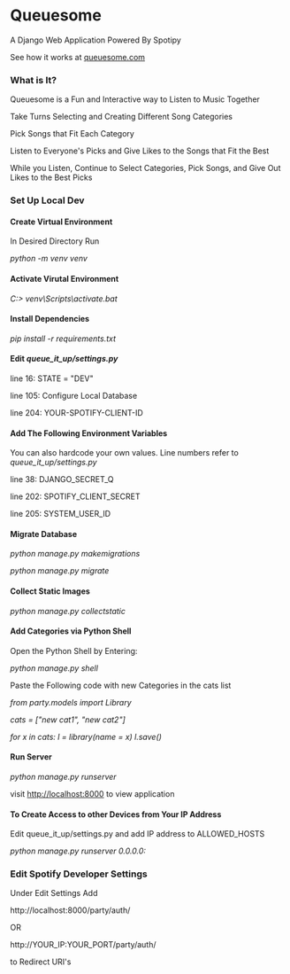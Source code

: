 <h1> Queuesome </h1>

   A Django Web Application Powered By Spotipy

   See how it works at <a href="https://www.queuesome.com/tutorial">queuesome.com</a>



   <h3>What is It?</h3>

   Queuesome is a Fun and Interactive way to Listen to Music Together

   Take Turns Selecting and Creating Different Song Categories

   Pick Songs that Fit Each Category

   Listen to Everyone's Picks and Give Likes to the Songs that Fit the Best 

   While you Listen, Continue to Select Categories, Pick Songs, and Give Out Likes to the Best Picks



   <h3> Set Up Local Dev </h3>
   
   <h4>Create Virtual Environment</h4>

   In Desired Directory Run

   <I>python -m venv venv</I>


   <h4>Activate Virutal Environment</h4>
 
   <I>C:\> venv\Scripts\activate.bat</I>


   <h4> Install Dependencies </h4>

   <I>pip install -r requirements.txt</I>


   <h4> Edit <I>queue_it_up/settings.py</I> </h4>

   line 16: STATE = "DEV"

   line 105: Configure Local Database

   line 204: YOUR-SPOTIFY-CLIENT-ID


   <h4> Add The Following Environment Variables </h4>

   You can also hardcode your own values. Line numbers refer to <I>queue_it_up/settings.py</I>

   line 38: DJANGO_SECRET_Q

   line 202: SPOTIFY_CLIENT_SECRET

   line 205: SYSTEM_USER_ID


   <h4> Migrate Database </h4>

   <I>python manage.py makemigrations</I>

   <I>python manage.py migrate</I>


   <h4> Collect Static Images </h4>

   <I>python manage.py collectstatic</I>


   <h4>Add Categories via Python Shell</h4>

   Open the Python Shell by Entering:

   <I>python manage.py shell</I>

   Paste the Following code with new Categories in the cats list

   <I>from party.models import Library</I>

   <I>cats = ["new cat1", "new cat2"]</I>

   <I>for x in cats:</I>
       <I>l = library(name = x)</I>
       <I>l.save()</I>


   <h4> Run Server </h4>

   <I>python manage.py runserver</I>

   visit <a href="http://localhost:8000">http://localhost:8000</a> to view application


   <h4>To Create Access to other Devices from Your IP Address</h4>

   Edit queue_it_up/settings.py and add IP address to ALLOWED_HOSTS

   <I>python manage.py runserver 0.0.0.0:<PORT></I>
   
   
   <h3> Edit Spotify Developer Settings </h3>
   
   Under Edit Settings Add
   
   http://localhost:8000/party/auth/
   
   OR
   
   http://YOUR_IP:YOUR_PORT/party/auth/
   
   to Redirect URI's





